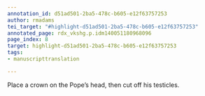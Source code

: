 ```yaml
---
annotation_id: d51ad501-2ba5-478c-b605-e12f63757253
author: rmadams
tei_target: "#highlight-d51ad501-2ba5-478c-b605-e12f63757253"
annotated_page: rdx_vkshg.p.idm140051180968096
page_index: 8
target: highlight-d51ad501-2ba5-478c-b605-e12f63757253
tags:
- manuscripttranslation

---
```

Place a crown on the Pope’s head, then cut off his testicles.